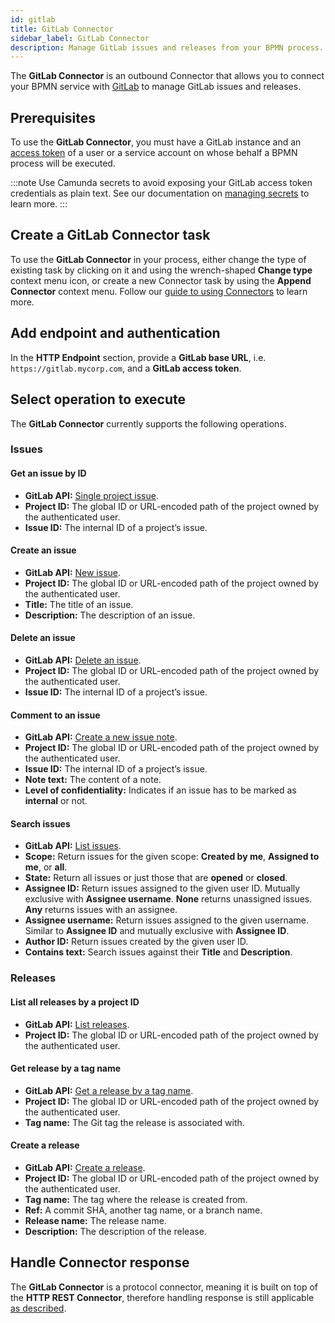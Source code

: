 ```yaml
---
id: gitlab
title: GitLab Connector
sidebar_label: GitLab Connector
description: Manage GitLab issues and releases from your BPMN process. Learn about creating a GitLab Connector task and get started.
---
```


The **GitLab Connector** is an outbound Connector that allows you to connect your BPMN service with [GitLab](https://about.gitlab.com/) to manage GitLab issues and releases.

## Prerequisites

To use the **GitLab Connector**, you must have a GitLab instance and an [access token](https://docs.gitlab.com/ee/user/profile/personal_access_tokens.html) of a user
or a service account on whose behalf a BPMN process will be executed.

:::note
Use Camunda secrets to avoid exposing your GitLab access token credentials as plain text.
See our documentation on [managing secrets](/components/console/manage-clusters/manage-secrets.md) to learn more.
:::

## Create a GitLab Connector task

To use the **GitLab Connector** in your process, either change the type of existing task by clicking on it and using the wrench-shaped **Change type** context menu icon, or create a new Connector task by using the **Append Connector** context menu. Follow our [guide to using Connectors](/components/connectors/use-connectors/index.md) to learn more.

## Add endpoint and authentication

In the **HTTP Endpoint** section, provide a **GitLab base URL**, i.e. `https://gitlab.mycorp.com`, and a **GitLab access token**.

## Select operation to execute

The **GitLab Connector** currently supports the following operations.

### Issues

#### Get an issue by ID

- **GitLab API:** [Single project issue](https://docs.gitlab.com/ee/api/issues.html#single-project-issue).
- **Project ID:** The global ID or URL-encoded path of the project owned by the authenticated user.
- **Issue ID:** The internal ID of a project’s issue.

#### Create an issue

- **GitLab API:** [New issue](https://docs.gitlab.com/ee/api/issues.html#new-issue).
- **Project ID:** The global ID or URL-encoded path of the project owned by the authenticated user.
- **Title:** The title of an issue.
- **Description:** The description of an issue.

#### Delete an issue

- **GitLab API:** [Delete an issue](https://docs.gitlab.com/ee/api/issues.html#delete-an-issue).
- **Project ID:** The global ID or URL-encoded path of the project owned by the authenticated user.
- **Issue ID:** The internal ID of a project’s issue.

#### Comment to an issue

- **GitLab API:** [Create a new issue note](https://docs.gitlab.com/ee/api/notes.html#create-new-issue-note).
- **Project ID:** The global ID or URL-encoded path of the project owned by the authenticated user.
- **Issue ID:** The internal ID of a project’s issue.
- **Note text:** The content of a note.
- **Level of confidentiality:** Indicates if an issue has to be marked as **internal** or not.

#### Search issues

- **GitLab API:** [List issues](https://docs.gitlab.com/ee/api/issues.html#list-issues).
- **Scope:** Return issues for the given scope: **Created by me**, **Assigned to me**, or **all**.
- **State:** Return all issues or just those that are **opened** or **closed**.
- **Assignee ID:** Return issues assigned to the given user ID. Mutually exclusive with **Assignee username**. **None** returns unassigned issues. **Any** returns issues with an assignee.
- **Assignee username:** Return issues assigned to the given username. Similar to **Assignee ID** and mutually exclusive with **Assignee ID**.
- **Author ID:** Return issues created by the given user ID.
- **Contains text:** Search issues against their **Title** and **Description**.

### Releases

#### List all releases by a project ID

- **GitLab API:** [List releases](https://docs.gitlab.com/ee/api/releases/#list-releases).
- **Project ID:** The global ID or URL-encoded path of the project owned by the authenticated user.

#### Get release by a tag name

- **GitLab API:** [Get a release by a tag name](https://docs.gitlab.com/ee/api/releases/#get-a-release-by-a-tag-name).
- **Project ID:** The global ID or URL-encoded path of the project owned by the authenticated user.
- **Tag name:** The Git tag the release is associated with.

#### Create a release

- **GitLab API:** [Create a release](https://docs.gitlab.com/ee/api/releases/#create-a-release).
- **Project ID:** The global ID or URL-encoded path of the project owned by the authenticated user.
- **Tag name:** The tag where the release is created from.
- **Ref:** A commit SHA, another tag name, or a branch name.
- **Release name:** The release name.
- **Description:** The description of the release.

## Handle Connector response

The **GitLab Connector** is a protocol connector, meaning it is built on top of the **HTTP REST Connector**, therefore
handling response is still applicable [as described](/components/connectors/protocol/rest.md#response).
